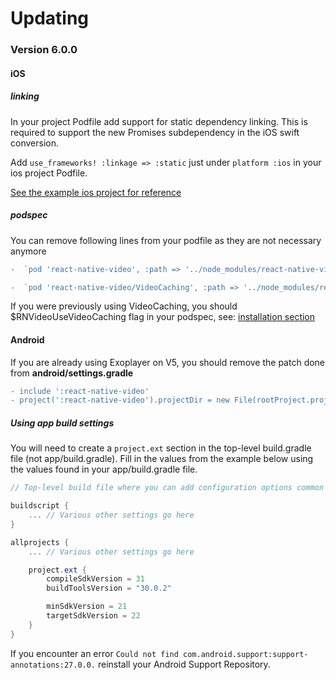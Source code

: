 # Updating

### Version 6.0.0

#### iOS

##### linking
In your project Podfile add support for static dependency linking. This is required to support the new Promises subdependency in the iOS swift conversion.

Add `use_frameworks! :linkage => :static` just under `platform :ios` in your ios project Podfile.

[See the example ios project for reference](examples/basic/ios/Podfile#L5)

##### podspec

You can remove following lines from your podfile as they are not necessary anymore

```diff
-  `pod 'react-native-video', :path => '../node_modules/react-native-video/react-native-video.podspec'`

-  `pod 'react-native-video/VideoCaching', :path => '../node_modules/react-native-video/react-native-video.podspec'`
```

If you were previously using VideoCaching, you should $RNVideoUseVideoCaching flag in your podspec, see: [installation section](https://react-native-video.github.io/react-native-video/installation#video-caching)

#### Android

If you are already using Exoplayer on V5, you should remove the patch done from **android/settings.gradle**

```diff
- include ':react-native-video'
- project(':react-native-video').projectDir = new File(rootProject.projectDir, '../node_modules/react-native-video/android-exoplayer')
``````

##### Using app build settings
You will need to create a `project.ext` section in the top-level build.gradle file (not app/build.gradle). Fill in the values from the example below using the values found in your app/build.gradle file.
```groovy
// Top-level build file where you can add configuration options common to all sub-projects/modules.

buildscript {
    ... // Various other settings go here
}

allprojects {
    ... // Various other settings go here

    project.ext {
        compileSdkVersion = 31
        buildToolsVersion = "30.0.2"

        minSdkVersion = 21
        targetSdkVersion = 22
    }
}
```
If you encounter an error `Could not find com.android.support:support-annotations:27.0.0.` reinstall your Android Support Repository.